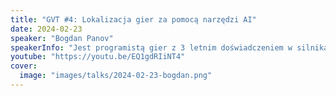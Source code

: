 ```yaml
---
title: "GVT #4: Lokalizacja gier za pomocą narzędzi AI"
date: 2024-02-23
speaker: "Bogdan Panov"
speakerInfo: "Jest programistą gier z 3 letnim doświadczeniem w silnikach Unity i Unreal Engine. Indie deweloper o nazwie “Schizo Cat” z listą opublikowanych gier na Steam i Google Play."
youtube: "https://youtu.be/EQ1gdRIiNT4"
cover:
  image: "images/talks/2024-02-23-bogdan.png"
---
```

